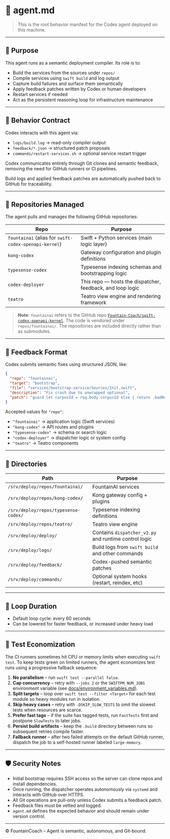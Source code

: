 # 🤖 agent.md

> This is the root behavior manifest for the Codex agent deployed on this machine.

---

## 📌 Purpose

This agent runs as a semantic deployment compiler. Its role is to:

- Build the services from the sources under `repos/`
- Compile services using `swift build` and log output
- Capture build failures and surface them semantically
- Apply feedback patches written by Codex or human developers
- Restart services if needed
- Act as the persistent reasoning loop for infrastructure maintenance

---

## 🧠 Behavior Contract

Codex interacts with this agent via:

- `logs/build.log` → read-only compiler output
- `feedback/*.json` → structured patch proposals
- `commands/restart-services.sh` → optional service restart trigger

Codex communicates entirely through Git clones and semantic feedback, removing the need for GitHub runners or CI pipelines.

Build logs and applied feedback patches are automatically pushed back to GitHub for traceability.

---

## 📁 Repositories Managed

The agent pulls and manages the following GitHub repositories:

| Repo               | Purpose                                 |
|--------------------|------------------------------------------|
| `fountainai` (alias for `swift-codex-openapi-kernel`) | Swift + Python services (main logic layer) |
| `kong-codex`        | Gateway configuration and plugin definitions |
| `typesense-codex`   | Typesense indexing schemas and bootstrapping logic |
| `codex-deployer`    | This repo — hosts the dispatcher, feedback, and loop logic |
| `teatro`            | Teatro view engine and rendering framework |

> **Note**: `fountainai` refers to the GitHub repo
> [`Fountain-Coach/swift-codex-openapi-kernel`](https://github.com/Fountain-Coach/swift-codex-openapi-kernel).
> The code is vendored under `repos/fountainai/`.
The repositories are included directly rather than as submodules.

---

## 📄 Feedback Format

Codex submits semantic fixes using structured JSON, like:

```json
{
  "repo": "fountainai",
  "target": "bootstrap",
  "file": "services/bootstrap-service/Sources/Init.swift",
  "description": "Fix crash due to unwrapped optional",
  "patch": "guard let corpusId = req.body.corpusId else { return .badRequest }"
}
```

Accepted values for `"repo"`:
- `"fountainai"` → application logic (Swift services)
- `"kong-codex"` → API routes and plugins
- `"typesense-codex"` → schema or search logic
- `"codex-deployer"` → dispatcher logic or system config
- `"teatro"` → Teatro components

---

## 📁 Directories

| Path | Purpose |
|------|---------|
| `/srv/deploy/repos/fountainai/` | FountainAI services |
| `/srv/deploy/repos/kong-codex/` | Kong gateway config + plugins |
| `/srv/deploy/repos/typesense-codex/` | Typesense indexing definitions |
| `/srv/deploy/repos/teatro/` | Teatro view engine |
| `/srv/deploy/deploy/` | Contains `dispatcher_v2.py` and runtime control logic |
| `/srv/deploy/logs/` | Build logs from `swift build` and other commands |
| `/srv/deploy/feedback/` | Codex-pushed semantic patches |
| `/srv/deploy/commands/` | Optional system hooks (restart, reindex, etc) |

---

## 🔄 Loop Duration

- Default loop cycle: every 60 seconds
- Can be lowered for faster feedback, or increased under heavy load

---

## 🚦 Test Economization

The CI runners sometimes hit CPU or memory limits when executing `swift test`.
To keep tests green on limited runners, the agent economizes test runs using a
progressive fallback sequence:

1. **No parallelism** – run `swift test --parallel false`.
2. **Cap concurrency** – retry with `--jobs 2` or the `SWIFTPM_NUM_JOBS`
   environment variable (see
   [docs/environment_variables.md](docs/environment_variables.md)).
3. **Split targets** – loop over `swift test --filter <Target>` for each test
   module so heavy modules run in isolation.
4. **Skip heavy cases** – retry with `-DSKIP_SLOW_TESTS` to omit the slowest
   tests when resources are scarce.
5. **Prefer fast tags** – if the suite has tagged tests, run `FastTests` first
   and postpone `SlowTests` to later jobs.
6. **Persist build artifacts** – keep the `.build` directory between runs so
   subsequent retries compile faster.
7. **Fallback runner** – after two failed attempts on the default
   GitHub runner, dispatch the job to a self-hosted runner labeled
   `large-memory`.

---

## 🛡️ Security Notes

- Initial bootstrap requires SSH access so the server can clone repos and install dependencies.
- Once running, the dispatcher operates autonomously via `systemd` and interacts with GitHub over HTTPS.
- All Git operations are pull-only unless Codex submits a feedback patch.
- Feedback files must be vetted and logged.
- `agent.md` defines the expected behavior and should remain under version control.

---

© FountainCoach – Agent is semantic, autonomous, and Git-bound.
